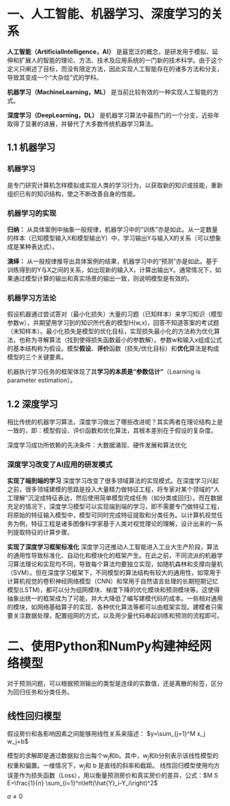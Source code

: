 

# 一、人工智能、机器学习、深度学习的关系

**人工智能（ArtificialIntelligence，AI）** 是最宽泛的概念，是研发用于模拟、延伸和扩展人的智能的理论、方法、技术及应用系统的一门新的技术科学。由于这个定义只阐述了目标，而没有限定方法，因此实现人工智能存在的诸多方法和分支，导致其变成一个“大杂烩”式的学科。

**机器学习（MachineLearning，ML）** 是当前比较有效的一种实现人工智能的方式。

**深度学习（DeepLearning，DL）** 是机器学习算法中最热门的一个分支，近些年取得了显著的进展，并替代了大多数传统机器学习算法。

## 1.1 机器学习

### 机器学习

是专门研究计算机怎样模拟或实现人类的学习行为，以获取新的知识或技能，重新组织已有的知识结构，使之不断改善自身的性能。

### 机器学习的实现

**归纳：** 从具体案例中抽象一般规律，机器学习中的“训练”亦是如此。从一定数量的样本（已知模型输入X和模型输出Y）中，学习输出Y与输入X的关系（可以想象成是某种表达式）。

**演绎：** 从一般规律推导出具体案例的结果，机器学习中的“预测”亦是如此。基于训练得到的Y与X之间的关系，如出现新的输入X，计算出输出Y。通常情况下，如果通过模型计算的输出和真实场景的输出一致，则说明模型是有效的。

### 机器学习方法论

假设机器通过尝试答对（最小化损失）大量的习题（已知样本）来学习知识（模型参数w），并期望用学习到的知识所代表的模型H(w,x)，回答不知道答案的考试题（未知样本）。最小化损失是模型的优化目标，实现损失最小化的方法称为优化算法，也称为寻解算法（找到使得损失函数最小的参数解）。参数w和输入x组成公式的基本结构称为假设。模型**假设**、**评价**函数（损失/优化目标）和**优化**算法是构成模型的三个关键要素。

机器执行学习任务的框架体现了其**学习的本质是“参数估计”**（Learning is parameter estimation）。

## 1.2 深度学习

相比传统的机器学习算法，深度学习做出了哪些改进呢？其实两者在理论结构上是一致的，即：模型假设、评价函数和优化算法，其根本差别在于假设的复杂度。

深度学习成功所依赖的先决条件：大数据涌现、硬件发展和算法优化

### 深度学习改变了AI应用的研发模式

**实现了端到端的学习** 深度学习改变了很多领域算法的实现模式。在深度学习兴起之前，很多领域建模的思路是投入大量精力做特征工程，将专家对某个领域的“人工理解”沉淀成特征表达，然后使用简单模型完成任务（如分类或回归）。而在数据充足的情况下，深度学习模型可以实现端到端的学习，即不需要专门做特征工程，将原始的特征输入模型中，模型可同时完成特征提取和分类任务。以计算机视觉任务为例，特征工程是诸多图像科学家基于人类对视觉理论的理解，设计出来的一系列提取特征的计算步骤。

**实现了深度学习框架标准化** 深度学习还推动人工智能进入工业大生产阶段，算法的通用性导致标准化、自动化和模块化的框架产生。在此之前，不同流派的机器学习算法理论和实现均不同，导致每个算法均要独立实现，如随机森林和支撑向量机（SVM）。但在深度学习框架下，不同模型的算法结构有较大的通用性，如常用于计算机视觉的卷积神经网络模型（CNN）和常用于自然语言处理的长期短期记忆模型(LSTM)，都可以分为组网模块、梯度下降的优化模块和预测模块等。这使得抽象出统一的框架成为了可能，并大大降低了编写建模代码的成本。一些相对通用的模块，如网络基础算子的实现、各种优化算法等都可以由框架实现。建模者只需要关注数据处理，配置组网的方式，以及用少量代码串起训练和预测的流程即可。

# 二、使用Python和NumPy构建神经网络模型

对于预测问题，可以根据预测输出的类型是连续的实数值，还是离散的标签，区分为回归任务和分类任务。

## 线性回归模型

假设房价和各影响因素之间能够用线性关系来描述：
$y=\sum_{j=1}^M x_j w_j+b$

模型的求解即是通过数据拟合出每个$w_j$和b。其中，$w_j$和b分别表示该线性模型的权重和偏置。一维情况下，$w_j$和 b 是直线的斜率和截距。
线性回归模型使用均方误差作为损失函数（Loss），用以衡量预测房价和真实房价的差异，公式：$M S E=\frac{1}{n} \sum_{i=1}^n\left(\hat{Y}_i-Y_i\right)^2$

$a \ne 0$
